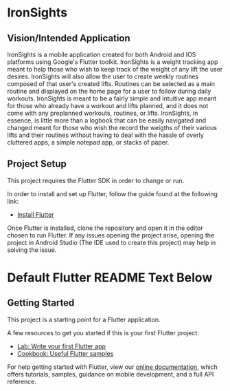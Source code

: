 # IronSights

## Vision/Intended Application

IronSights is a mobile application created for both Android and IOS platforms 
using Google's Flutter toolkit. IronSights is a weight tracking app meant to help 
those who wish to keep track of the weight of any lift the user desires. IronSights 
will also allow the user to create weekly routines composed of that user's created 
lifts. Routines can be selected as a main routine and displayed on the home 
page for a user to follow during daily workouts. IronSights is meant to be a 
fairly simple and intuitive app meant for those who already have a workout 
and lifts planned, and it does not come with any preplanned workouts, routines, 
or lifts. IronSights, in essence, is little more than a logbook that can be easily 
navigated and changed meant for those who wish the record the weigths of their 
various lifts and their routines without having to deal with the hassle of overly 
cluttered apps, a simple notepad app, or stacks of paper.

## Project Setup

This project requires the Flutter SDK in order to change or run.

In order to install and set up Flutter, follow the guide found at the following link:

- [Install Flutter](https://flutter.dev/docs/get-started/install)

Once Flutter is installed, clone the repository and open it in the editor chosen to 
run Flutter. If any issues opening the project arise, opening the project in Android 
Studio (The IDE used to create this project) may help in solving the issue.

# Default Flutter README Text Below

## Getting Started

This project is a starting point for a Flutter application.

A few resources to get you started if this is your first Flutter project:

- [Lab: Write your first Flutter app](https://flutter.io/docs/get-started/codelab)
- [Cookbook: Useful Flutter samples](https://flutter.io/docs/cookbook)

For help getting started with Flutter, view our 
[online documentation](https://flutter.io/docs), which offers tutorials, 
samples, guidance on mobile development, and a full API reference.
